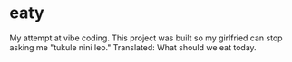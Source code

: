 # eaty

My attempt at vibe coding.
This project was built so my girlfried can stop asking me "tukule nini leo."
Translated: What should we eat today.
